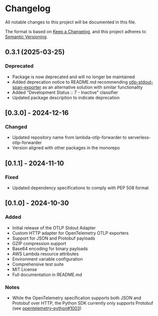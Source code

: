 # Changelog

All notable changes to this project will be documented in this file.

The format is based on [Keep a Changelog](https://keepachangelog.com/en/1.0.0/),
and this project adheres to [Semantic Versioning](https://semver.org/spec/v2.0.0.html).

## 0.3.1 (2025-03-25)

### Deprecated

- Package is now deprecated and will no longer be maintained
- Added deprecation notice to README.md recommending [otlp-stdout-span-exporter](https://pypi.org/project/otlp-stdout-span-exporter/) as an alternative solution with similar functionality
- Added "Development Status :: 7 - Inactive" classifier
- Updated package description to indicate deprecation 

## [0.3.0] - 2024-12-16

### Changed
- Updated repository name from lambda-otlp-forwarder to serverless-otlp-forwarder
- Version aligned with other packages in the monorepo

## [0.1.1] - 2024-11-10

### Fixed
- Updated dependency specifications to comply with PEP 508 format

## [0.1.0] - 2024-10-30

### Added
- Initial release of the OTLP Stdout Adapter
- Custom HTTP adapter for OpenTelemetry OTLP exporters
- Support for JSON and Protobuf payloads
- GZIP compression support
- Base64 encoding for binary payloads
- AWS Lambda resource attributes
- Environment variable configuration
- Comprehensive test suite
- MIT License
- Full documentation in README.md

### Notes
- While the OpenTelemetry specification supports both JSON and Protobuf over HTTP, the Python SDK currently only supports Protobuf (see [opentelemetry-python#1003](https://github.com/open-telemetry/opentelemetry-python/issues/1003))

